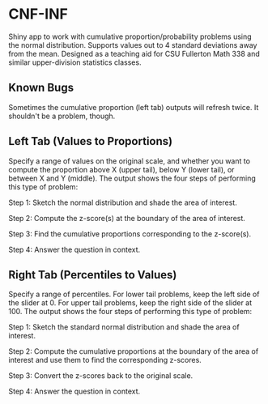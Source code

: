 # CNF-INF
Shiny app to work with cumulative proportion/probability problems using the normal distribution. Supports values out to 4 standard deviations away from the mean.
Designed as a teaching aid for CSU Fullerton Math 338 and similar upper-division statistics classes.

## Known Bugs
Sometimes the cumulative proportion (left tab) outputs will refresh twice. It shouldn't be a problem, though.

## Left Tab (Values to Proportions)
Specify a range of values on the original scale, and whether you want to compute the proportion above X (upper tail), below Y (lower tail), or between X and Y (middle).
The output shows the four steps of performing this type of problem:

Step 1: Sketch the normal distribution and shade the area of interest.

Step 2: Compute the z-score(s) at the boundary of the area of interest.

Step 3: Find the cumulative proportions corresponding to the z-score(s).

Step 4: Answer the question in context.

## Right Tab (Percentiles to Values)
Specify a range of percentiles. For lower tail problems, keep the left side of the slider at 0. For upper tail problems, keep the right side of the slider at 100.
The output shows the four steps of performing this type of problem:

Step 1: Sketch the standard normal distribution and shade the area of interest.

Step 2: Compute the cumulative proportions at the boundary of the area of interest and use them to find the corresponding z-scores.

Step 3: Convert the z-scores back to the original scale.

Step 4: Answer the question in context.
